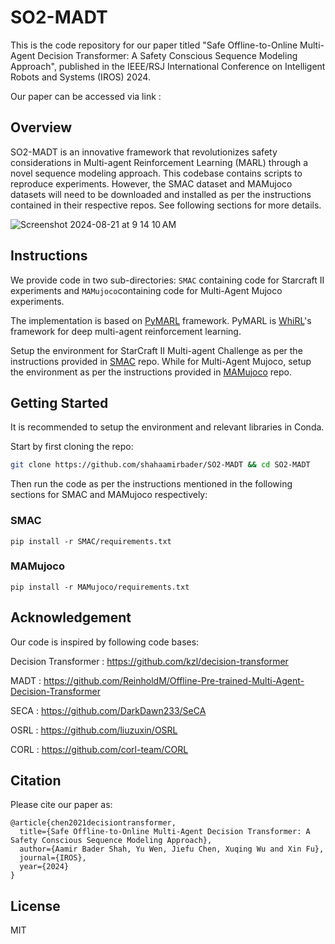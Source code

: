# SO2-MADT

This is the code repository for our paper titled "Safe Offline-to-Online Multi-Agent Decision Transformer: A Safety
Conscious Sequence Modeling Approach", published in the IEEE/RSJ International Conference on Intelligent Robots and Systems (IROS) 2024.

Our paper can be accessed via link : 

## Overview 

SO2-MADT is an innovative framework that revolutionizes safety considerations in Multi-agent Reinforcement Learning (MARL) through a novel sequence modeling approach. This codebase contains scripts to reproduce experiments. However, the SMAC dataset and MAMujoco datasets will need to be downloaded and installed as per the instructions contained in their respective repos. See following sections for more details. 

![Screenshot 2024-08-21 at 9 14 10 AM](https://github.com/user-attachments/assets/d9e0a072-1912-4f20-a3e0-edcaa87e6459)

## Instructions

We provide code in two sub-directories: `SMAC` containing code for Starcraft II experiments and `MAMujoco`containing code for Multi-Agent Mujoco experiments. 

The implementation is based on [PyMARL](https://github.com/oxwhirl/pymarl) framework. PyMARL is [WhiRL](http://whirl.cs.ox.ac.uk)'s framework for deep multi-agent reinforcement learning. 

Setup the environment for StarCraft II Multi-agent Challenge as per the instructions provided in [SMAC](https://github.com/oxwhirl/smac) repo. While for Multi-Agent Mujoco, setup the environment as per the instructions provided in [MAMujoco](https://github.com/schroederdewitt/multiagent_mujoco) repo. 

## Getting Started

It is recommended to setup the environment and relevant libraries in Conda. 

Start by first cloning the repo:
```bash
git clone https://github.com/shahaamirbader/SO2-MADT && cd SO2-MADT
```
Then run the code as per the instructions mentioned in the following sections for SMAC and MAMujoco respectively: 

### SMAC
```
pip install -r SMAC/requirements.txt
```
### MAMujoco
```
pip install -r MAMujoco/requirements.txt
```

## Acknowledgement

Our code is inspired by following code bases:

Decision Transformer : https://github.com/kzl/decision-transformer

MADT : https://github.com/ReinholdM/Offline-Pre-trained-Multi-Agent-Decision-Transformer

SECA : https://github.com/DarkDawn233/SeCA

OSRL : https://github.com/liuzuxin/OSRL

CORL : https://github.com/corl-team/CORL

## Citation

Please cite our paper as:

```
@article{chen2021decisiontransformer,
  title={Safe Offline-to-Online Multi-Agent Decision Transformer: A Safety Conscious Sequence Modeling Approach},
  author={Aamir Bader Shah, Yu Wen, Jiefu Chen, Xuqing Wu and Xin Fu},
  journal={IROS},
  year={2024}
}
```

## License

MIT
